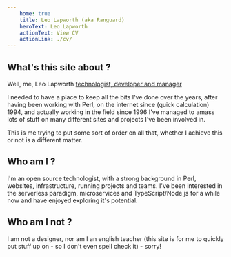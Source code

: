 ```yaml
---
    home: true
    title: Leo Lapworth (aka Ranguard)
    heroText: Leo Lapworth
    actionText: View CV
    actionLink: ./cv/
---
```


## What's this site about ?
	
Well, me, Leo Lapworth <a href="/cv/">technologist, developer and manager</a>
	
I needed to have a place to keep all the bits I've done over the years, after having been working with Perl, on the internet since (quick calculation) 1994, and actually working in the field since 1996 I've managed to amass lots of stuff on many different sites and projects I've been involved in.

This is me trying to put some sort of order on all that, whether I achieve this or not is a different matter.

## Who am I ?

I'm an open source technologist, with a strong background in Perl, websites, infrastructure, running
projects and teams. I've been interested in the serverless paradigm, microservices and TypeScript/Node.js for a while now and have enjoyed exploring it's potential.

## Who am I not ?
	
I am not a designer, nor am I an english teacher (this site is for me to quickly put stuff up on - so I don't even spell check it) - sorry!
